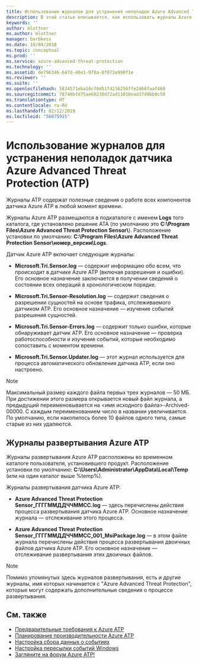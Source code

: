 ```yaml
---
title: Использование журналов для устранения неполадок Azure Advanced Threat Protection | Документация Майкрософт
description: В этой статье описывается, как использовать журналы Azure ATP для устранения неполадок.
keywords: ''
author: mlottner
ms.author: mlottner
manager: barbkess
ms.date: 10/04/2018
ms.topic: conceptual
ms.prod: ''
ms.service: azure-advanced-threat-protection
ms.technology: ''
ms.assetid: de796346-647d-48e1-970a-8f072e990f1e
ms.reviewer: ''
ms.suite: ''
ms.openlocfilehash: 5834571eba16cf0d51f4236256ffe2d68faaf460
ms.sourcegitcommit: 78748bfd75ae68230d72ad11010ead37d96b0c58
ms.translationtype: HT
ms.contentlocale: ru-RU
ms.lasthandoff: 02/12/2019
ms.locfileid: "56075915"
---
```

# <a name="troubleshooting-azure-advanced-threat-protection-atp-sensor-using-the-atp-logs"></a>Использование журналов для устранения неполадок датчика Azure Advanced Threat Protection (ATP)
Журналы ATP содержат полезные сведения о работе всех компонентов датчика Azure ATP в любой момент времени.


Журналы Azure ATP размещаются в подкаталоге с именем **Logs** того каталога, где установлено решение ATA (по умолчанию это **C:\Program Files\Azure Advanced Threat Protection Sensor\\**). Расположение установки по умолчанию: **C:\Program Files\Azure Advanced Threat Protection Sensor\номер_версии\Logs**.

Датчик Azure ATP включает следующие журналы:

-   **Microsoft.Tri.Sensor.log** — содержит информацию обо всем, что происходит в датчике Azure ATP (включая разрешения и ошибки). Его основное назначение заключается в получении сведений о состоянии всех операций в хронологическом порядке.

-   **Microsoft.Tri.Sensor-Resolution.log** — содержит сведения о разрешении сущностей на основе трафика, отслеживаемого датчиком ATP. Его основное назначение — изучение событий разрешения сущностей.

-   **Microsoft.Tri.Sensor-Errors.log** — содержит только ошибки, которые обнаруживает датчик ATP. Его основное назначение — проверка работоспособности и изучение событий, которые необходимо сопоставить с моментом времени.

-   **Microsoft.Tri.Sensor.Updater.log** — этот журнал используется для процесса автоматического обновления датчика ATP, если оно настроено. 


> [!NOTE]
> Максимальный размер каждого файла первых трех журналов — 50 МБ. При достижении этого размера открывается новый файл журнала, а предыдущий переименовывается на &lt;имя исходного файла&gt;-Archived-00000. С каждым переименованием число в названии увеличивается. По умолчанию, если накопилось более 10 файлов одного типа, самые старые из них удаляются.

## <a name="azure-atp-deployment-logs"></a>Журналы развертывания Azure ATP
Журналы развертывания Azure ATP расположены во временном каталоге пользователя, установившего продукт. Расположение установки по умолчанию: **C:\Users\Administrator\AppData\Local\Temp** (или на один каталог выше %temp%).

Журналы развертывания датчика Azure ATP:

-   **Azure Advanced Threat Protection Sensor_ГГГГММДДЧЧММСС.log** — здесь перечислены действия процесса развертывания датчика Azure ATP. Основное назначение журнала — отслеживание этого процесса.

-   **Azure Advanced Threat Protection Sensor_ГГГГММДДЧЧММСС_001_MsiPackage.log** — в этом файле журнала перечислены действия процесса развертывания двоичных файлов датчика Azure ATP. Его основное назначение — отслеживание развертывания этих двоичных файлов.


> [!NOTE] 
> Помимо упомянутых здесь журналов развертывания, есть и другие журналы, имя которых начинается с "Azure Advanced Threat Protection", которые могут содержать дополнительные сведения о процессе развертывания.


## <a name="see-also"></a>См. также
- [Предварительные требования к Azure ATP](atp-prerequisites.md)
- [Планирование производительности Azure ATP](atp-capacity-planning.md)
- [Настройка сбора данных о событиях](configure-event-collection.md)
- [Настройка пересылки событий Windows](configure-event-forwarding.md)
- [Загляните на форум Azure ATP!](https://aka.ms/azureatpcommunity)